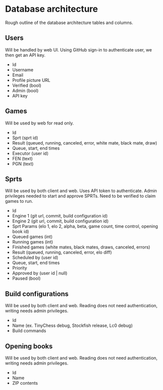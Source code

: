 # Database architecture

Rough outline of the database architecture tables and columns. 

## Users

Will be handled by web UI. Using GitHub sign-in to authenticate user, we then get an API key. 

* Id
* Username
* Email
* Profile picture URL
* Verified (bool)
* Admin (bool)
* API key

## Games

Will be used by web for read only. 

* Id
* Sprt (sprt id)
* Result (queued, running, canceled, error, white mate, black mate, draw)
* Queue, start, end times
* Executor (user id)
* FEN (text)
* PGN (text)

## Sprts

Will be used by both client and web. Uses API token to authenticate. Admin privileges needed to start and approve SPRTs.
Need to be verified to claim games to run. 

* Id
* Engine 1 (git url, commit, build configuration id)
* Engine 2 (git url, commit, build configuration id)
* Sprt Params (elo 1, elo 2, alpha, beta, game count, time control, opening book id)
* Queued games (int)
* Running games (int)
* Finished games (white mates, black mates, draws, canceled, errors)
* Result (queued, running, canceled, error, elo diff)
* Scheduled by (user id)
* Queue, start, end times
* Priority
* Approved by (user id | null)
* Paused (bool)

## Build configurations

Will be used by both client and web. Reading does not need authentication, writing needs admin privileges.  

* Id
* Name (ex. TinyChess debug, Stockfish release, Lc0 debug)
* Build commands

## Opening books

Will be used by both client and web. Reading does not need authentication, writing needs admin privileges.  

* Id
* Name
* ZIP contents
